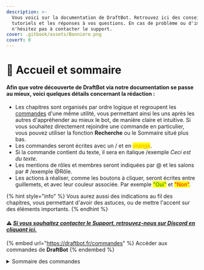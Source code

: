 ```yaml
---
description: >-
  Vous voici sur la documentation de DraftBot. Retrouvez ici des conseils, des
  tutoriels et les réponses à vos questions. En cas de problème ou d'imprévu,
  n'hésitez pas à contacter le support.
cover: .gitbook/assets/Banniere.png
coverY: 0
---
```


# 📍 Accueil et sommaire

#### Afin que votre découverte de **DraftBot** via notre documentation se passe au mieux, voici quelques détails concernant la rédaction :

* Les chapitres sont organisés par ordre logique et regroupent les [commandes](https://www.draftbot.fr/commandes) d'une même utilité, vous permettant ainsi les uns après les autres d'appréhender au mieux le bot, de manière claire et intuitive. Si vous souhaitez directement rejoindre une commande en particulier, vous pouvez utiliser la fonction **Recherche** ou le Sommaire situé plus bas.
* Les commandes seront écrites avec un / et en <mark style="color:orange;">orange</mark>.
* Si la commande contient du texte, il sera en italique /exemple _Ceci est du texte_.
* Les mentions de rôles et membres seront indiquées par @ et les salons par # /exemple @Rôle.
* Les actions à réaliser, comme les boutons à cliquer, seront écrites entre guillemets, et avec leur couleur associée. Par exemple <mark style="color:green;">"Oui"</mark> et <mark style="color:red;">"Non"</mark>.

{% hint style="info" %}
Vous aurez aussi des indications au fil des chapitres, vous permettant d'avoir des astuces, ou de mettre l'accent sur des éléments importants.
{% endhint %}

#### :warning: [_**Si vous souhaitez contacter le** **Support**, **retrouvez-nous sur Discord en** **cliquant ici**._](https://discord.com/invite/DrzKVU3)

{% embed url="https://draftbot.fr/commandes" %}
Accéder aux commandes de **DraftBot**
{% endembed %}

<details>

<summary>Sommaire des commandes</summary>

* **Bot :** aide - botinfo - [config](slash/configuration) - panel - ping - premium - shards - support - votes.

* **Modération :** avertir - ban - expulser - mod - mute - normaliser - note - sanctions - infractions - roles-permanents - role-temporaire - unban - unmute.

* **Conversations :** citer - effacer - copier - déplacer - enregistrer - vider-salon.

* **Interaction :** interserveur - rappel - reglement - emojiperm - signaler - suggest - ticket.

* **Informations :** description - info - localité - profil.

* **Niveaux :** dropxp - niveau - recompenses - topniveau - adminxp.

* **Économie :** boutique - journalier - dropargent - argent - payer - topargent - adminargent.

* **Inventaires :** inventaire - admininventaire - dropitem - item.

* **Statistiques :** profiljeux - stats.

* **Émotions :** interact.

* **Jeux :** bingo - chifumi - pendu - puissance4 - puissance4 - demineur - colormind.

* **Fun :** couple - anniversaire - blague - concours - lancer-dés - sondage - tv - youtube - evenement.

* **Utilitaires :** avatar - sauvegarde - couleur - maths - meteo - qrcode - reagir - envoyer.

* [**Commandes personnalisées**](https://docs.draftbot.fr/modules/commandes-personnalisees)

</details>
